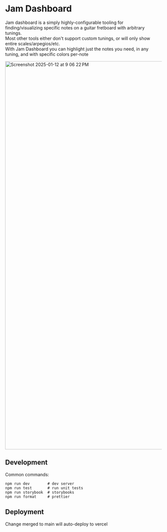 # Jam Dashboard

Jam dashboard is a simply highly-configurable tooling for finding/visualizing specific notes on a guitar fretboard with arbitrary tunings.  
Most other tools either don't support custom tunings, or will only show entire scales/arpegios/etc.  
With Jam Dashboard you can highlight just the notes you need, in any tuning, and with specific colors per-note

<img width="1247" alt="Screenshot 2025-01-12 at 9 06 22 PM" src="https://github.com/user-attachments/assets/43b64291-ecf2-4b76-9d14-9e70e884be54" />

## Development

Common commands:

```shellscript
npm run dev        # dev server
npm run test       # run unit tests
npm run storybook  # storybooks
npm run format     # prettier
```

## Deployment

Change merged to main will auto-deploy to vercel
